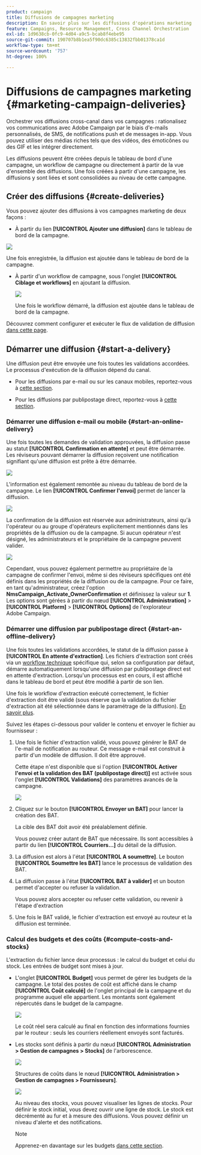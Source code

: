 ```yaml
---
product: campaign
title: Diffusions de campagnes marketing
description: En savoir plus sur les diffusions d'opérations marketing
feature: Campaigns, Resource Management, Cross Channel Orchestration
exl-id: 1d9638cb-0fc9-4d04-a9c5-bcab8f4ebe95
source-git-commit: 190707b8b1ea5f90dc6385c13832fbb01378ca1d
workflow-type: tm+mt
source-wordcount: '757'
ht-degree: 100%

---
```


# Diffusions de campagnes marketing {#marketing-campaign-deliveries}

Orchestrer vos diffusions cross-canal dans vos campagnes : rationalisez vos communications avec Adobe Campaign par le biais d&#39;e-mails personnalisés, de SMS, de notifications push et de messages in-app. Vous pouvez utiliser des médias riches tels que des vidéos, des émoticônes ou des GIF et les intégrer directement.

Les diffusions peuvent être créées depuis le tableau de bord d&#39;une campagne, un workflow de campagne ou directement à partir de la vue d&#39;ensemble des diffusions. Une fois créées à partir d&#39;une campagne, les diffusions y sont liées et sont consolidées au niveau de cette campagne.

## Créer des diffusions {#create-deliveries}

Vous pouvez ajouter des diffusions à vos campagnes marketing de deux façons :

* À partir du lien **[!UICONTROL Ajouter une diffusion]** dans le tableau de bord de la campagne.

![](assets/campaign_op_add_delivery.png)

Une fois enregistrée, la diffusion est ajoutée dans le tableau de bord de la campagne.

* À partir d&#39;un workflow de campagne, sous l&#39;onglet **[!UICONTROL Ciblage et workflows]** en ajoutant la diffusion.

   ![](assets/campaign-wf-delivery.png)

   Une fois le workflow démarré, la diffusion est ajoutée dans le tableau de bord de la campagne.

Découvrez comment configurer et exécuter le flux de validation de diffusion [dans cette page](marketing-campaign-approval.md).

## Démarrer une diffusion {#start-a-delivery}

Une diffusion peut être envoyée une fois toutes les validations accordées. Le processus d&#39;exécution de la diffusion dépend du canal.

* Pour les diffusions par e-mail ou sur les canaux mobiles, reportez-vous à [cette section](#start-an-online-delivery).

* Pour les diffusions par publipostage direct, reportez-vous à [cette section](#start-an-offline-delivery).

### Démarrer une diffusion e-mail ou mobile {#start-an-online-delivery}

Une fois toutes les demandes de validation approuvées, la diffusion passe au statut **[!UICONTROL Confirmation en attente]** et peut être démarrée. Les réviseurs pouvant démarrer la diffusion reçoivent une notification signifiant qu&#39;une diffusion est prête à être démarrée.

![](assets/confirm-delivery.png)

L&#39;information est également remontée au niveau du tableau de bord de la campagne. Le lien **[!UICONTROL Confirmer l&#39;envoi]** permet de lancer la diffusion.

![](assets/confirm-delivery-from-dashboard.png)

La confirmation de la diffusion est réservée aux administrateurs, ainsi qu&#39;à l&#39;opérateur ou au groupe d&#39;opérateurs explicitement mentionnés dans les propriétés de la diffusion ou de la campagne. Si aucun opérateur n&#39;est désigné, les administrateurs et le propriétaire de la campagne peuvent valider.

![](assets/select-delivery-reviewers.png)

Cependant, vous pouvez également permettre au propriétaire de la campagne de confirmer l&#39;envoi, même si des réviseurs spécifiques ont été définis dans les propriétés de la diffusion ou de la campagne. Pour ce faire, en tant qu&#39;administrateur, créez l&#39;option **NmsCampaign_Activate_OwnerConfirmation** et définissez la valeur sur **1**. Les options sont gérées à partir du nœud **[!UICONTROL Administration]** > **[!UICONTROL Platform]** > **[!UICONTROL Options]** de l&#39;explorateur Adobe Campaign.


### Démarrer une diffusion par publipostage direct {#start-an-offline-delivery}

Une fois toutes les validations accordées, le statut de la diffusion passe à **[!UICONTROL En attente d&#39;extraction]**. Les fichiers d&#39;extraction sont créés via un [workflow technique](../workflow/technical-workflows.md) spécifique qui, selon sa configuration par défaut, démarre automatiquement lorsqu&#39;une diffusion par publipostage direct est en attente d&#39;extraction. Lorsqu&#39;un processus est en cours, il est affiché dans le tableau de bord et peut être modifié à partir de son lien.

Une fois le workflow d&#39;extraction exécuté correctement, le fichier d&#39;extraction doit être validé (sous réserve que la validation du fichier d&#39;extraction ait été sélectionnée dans le paramétrage de la diffusion). [En savoir plus](marketing-campaign-approval.md#approving-an-extraction-file).

Suivez les étapes ci-dessous pour valider le contenu et envoyer le fichier au fournisseur :

1. Une fois le fichier d&#39;extraction validé, vous pouvez générer le BAT de l&#39;e-mail de notification au routeur. Ce message e-mail est construit à partir d&#39;un modèle de diffusion. Il doit être approuvé.

   Cette étape n&#39;est disponible que si l&#39;option **[!UICONTROL Activer l&#39;envoi et la validation des BAT (publipostage direct)]** est activée sous l&#39;onglet **[!UICONTROL Validations]** des paramètres avancés de la campagne.

   ![](assets/enable-proof-validation.png)

1. Cliquez sur le bouton **[!UICONTROL Envoyer un BAT]** pour lancer la création des BAT.

   La cible des BAT doit avoir été préalablement définie.

   Vous pouvez créer autant de BAT que nécessaire. Ils sont accessibles à partir du lien **[!UICONTROL Courriers...]** du détail de la diffusion.

1. La diffusion est alors à l&#39;état **[!UICONTROL A soumettre]**. Le bouton **[!UICONTROL Soumettre les BAT]** lance le processus de validation des BAT.

1. La diffusion passe à l&#39;état **[!UICONTROL BAT à valider]** et un bouton permet d&#39;accepter ou refuser la validation.

   Vous pouvez alors accepter ou refuser cette validation, ou revenir à l&#39;étape d&#39;extraction

1. Une fois le BAT validé, le fichier d&#39;extraction est envoyé au routeur et la diffusion est terminée.

### Calcul des budgets et des coûts {#compute-costs-and-stocks}

L&#39;extraction du fichier lance deux processus : le calcul du budget et celui du stock. Les entrées de budget sont mises à jour.

* L&#39;onglet **[!UICONTROL Budget]** vous permet de gérer les budgets de la campagne. Le total des postes de coût est affiché dans le champ **[!UICONTROL Coût calculé]** de l&#39;onglet principal de la campagne et du programme auquel elle appartient. Les montants sont également répercutés dans le budget de la campagne.

   ![](assets/campaign-budget-tab.png)

   Le coût réel sera calculé au final en fonction des informations fournies par le routeur : seuls les courriers réellement envoyés sont facturés.

* Les stocks sont définis à partir du nœud **[!UICONTROL Administration > Gestion de campagnes > Stocks]** de l&#39;arborescence.

   ![](assets/campaign-stocks.png)

   Structures de coûts dans le nœud **[!UICONTROL Administration > Gestion de campagnes > Fournisseurs]**.

   ![](assets/campaign-service-providers.png)

   Au niveau des stocks, vous pouvez visualiser les lignes de stocks. Pour définir le stock initial, vous devez ouvrir une ligne de stock. Le stock est décrémenté au fur et à mesure des diffusions. Vous pouvez définir un niveau d&#39;alerte et des notifications.


   >[!NOTE]
   >
   >Apprenez-en davantage sur les budgets [dans cette section](providers--stocks-and-budgets.md).
